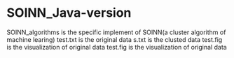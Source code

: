# SOINN_Java-version
SOINN_algorithms is the specific implement of SOINN(a cluster algorithm of machine learing)
test.txt is the original data
s.txt is the clusted data
test.fig is the visualization of original data
test.fig is the visualization of original data
